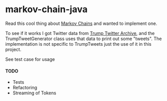 # markov-chain-java
Read this cool thing about [Markov Chains](http://setosa.io/ev/markov-chains/) and wanted to implement one.

To see if it works I got Twitter data from [Trump Twitter Archive](http://www.trumptwitterarchive.com/), and the TrumpTweetGenerator class uses that data to print out some "tweets". The implementation is not specific to TrumpTweets just the use of it in this project.

See test case for usage

#### TODO
- Tests
- Refactoring
- Streaming of Tokens